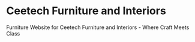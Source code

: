 # Ceetech Furniture and Interiors

Furniture Website for Ceetech Furniture and Interiors - Where Craft Meets Class
